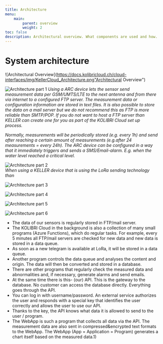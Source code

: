 ```yaml
---
title: Architecture
menu:
    main:
        parent: overview
        weight: 2
toc: false
description: Architectural overview. What components are used and how.
---
```


# System architecture
![Architectural Overview](https://docs.kolibricloud.ch/cloud-interfaces/img/KellerCloud_Architecture.png"Architectural Overview")


![Architecture part 1](../../img/arch2.png)
*Using a ARC device lets the sensor send measurement data per GSM/UMTS/LTE to the next antenna and from there via internet to a configured FTP server. The measurement data or configuration information are stored in text files. It is also possible to store the data on a mail server but we do not recommend this as FTP is more reliable than SMTP/POP. If you do not want to host a FTP server than KELLER can create one for you as part of the KOLIBRI Cloud set up process.*  

*Normally, measurements will be periodically stored (e.g. every 1h) and send after reaching a certain amount of measurements (e.g.after 24 measurements = every 24h).*
*The ARC device can be configured in a way that it immediately triggers and sends a SMS/Email-alarm. E.g. when the water level reached a critical level.*

![Architecture part 2](../../img/arch1.png)  
*When using a KELLER device that is using the LoRa sending technology than*

![Architecture part 3](../../img/arch3.png)


![Architecture part 4](../../img/arch4.png)


![Architecture part 5](../../img/arch6.png)


![Architecture part 6](../../img/arch5.png)

- The data of our sensors is regularly stored in FTP/mail server.
- The KOLIBRI Cloud in the background is also a collection of many small programs (Azure Functions), which do regular tasks. For example, every 5 minutes all FTP/mail servers are checked for new data and new data is stored in a data queue.
- As soon as a new telegram is available at LoRa, it will be stored in a data queue.
- Another program controls the data queue and analyses the content and origin. The data will then be converted and stored in a database.
- There are other programs that regularly check the measured data and abnormalities and, if necessary, generate alarms and send emails.
- At the same time there is this- (our) API. This is the gateway to the database. No customer can access the database directly. Everything goes through the API.
- You can log in with username/password. An external service authorizes the user and responds with a special key that identifies the user correctly and allows the user to use our API.
- Thanks to the key, the API knows what data it is allowed to send to the user / program.
- The WebApp is such a program that collects all data via the API. The measurement data are also sent in compressed&encrypted text formats to the WebApp. The WebApp (App = Application = Program) generates a chart itself based on the measured data.1)
